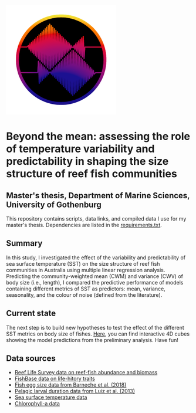 ![logo](./msc_logo.png)

# Beyond the mean: assessing the role of temperature variability and predictability in shaping the size structure of reef fish communities
## Master's thesis, Department of Marine Sciences, University of Gothenburg

This repository contains scripts, data links, and compiled data I use for my master's thesis. Dependencies are listed in the [requirements.txt](https://github.com/codymoly/msc_thesis/blob/main/requirements.txt).

## Summary
In this study, I investigated the effect of the variability and predictability of sea surface temperature (SST) on the size structure of reef fish communities in Australia using multiple linear regression analysis. Predicting the community-weighted mean (CWM) and variance (CWV) of body size (i.e., length), I compared the predictive performance of models containing different metrics of SST as predictors: mean, variance, seasonality, and the colour of noise (defined from the literature). 

## Current state
The next step is to build new hypotheses to test the effect of the different SST metrics on body size of fishes. [Here](https://codymoly.github.io/msc_thesis/), you can find interactive 4D cubes showing the model predictions from the preliminary analysis. Have fun!  

## Data sources

* [Reef Life Survey data on reef-fish abundance and biomass](https://portal.aodn.org.au/search)
* [FishBase data on life-hitory traits](https://www.fishbase.se/search.php)
* [Fish egg size data from Barneche et al. (2018)](https://github.com/dbarneche/fishEggSize/blob/master/data/fishEggsMSData.csv)
* [Pelagic larval duration data from Luiz et al. (2013)](https://doi.org/10.1073/pnas.1304074110)
* [Sea surface temperature data](https://cds.climate.copernicus.eu/cdsapp#!/dataset/satellite-sea-surface-temperature?tab=form)
* [Chlorophyll-a data](https://cds.climate.copernicus.eu/cdsapp#!/dataset/satellite-ocean-colour?tab=form)

